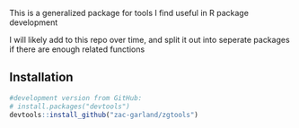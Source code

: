 This is a generalized package for tools I find useful in R package development

I will likely add to this repo over time, and split it out into seperate packages if there are enough related functions

## Installation 

```R
#development version from GitHub:
# install.packages("devtools")
devtools::install_github("zac-garland/zgtools")
```
